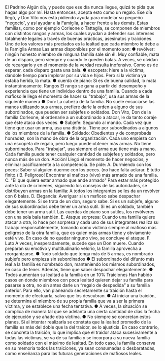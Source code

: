 El Padrino
Algún día, y puede que ese día nunca llegue, quizá te
pida que hagas algo por mí. Hasta entonces, acepta
esto como un regalo.
Ese día llegó, y Don Vito nos está pidiendo ayuda para
modelar su pequeño “negocio”, y así ayudar a la
Famiglia, a hacer frente a las demás.
Estas familias, como por ejemplo Corleone o Tattaglia,
se componen de miembros con distintos rangos y
armas, los cuales ayudan a defender sus intereses
totalmente legales a través de buenas prácticas,
asesinatos y traiciones. Uno de los valores más
preciados es la lealtad que cada miembro le debe a la
Famiglia
Armas
Las armas disponibles por el momento son:
● revólver: ningún honesto miembro de ninguna familia sale sin él. Muy confiable, mata de un disparo,
pero siempre y cuando le queden balas. A veces, se olvidan de recargarlo y en el momento de la
verdad resulta inofensivo. Como es de esperar, cada disparo gasta una bala.
● escopeta: hiere a la víctima, dándole tiempo para implorar por su vida e hijos. Pero si la víctima ya
estaba herida, la mata.
● cuerda de piano: Si es de buena calidad, lo mata instantáneamente.
Rangos
El rango se gana a partir del desempeño y experiencia que tiene un individuo dentro de una familia.
Cuando a cada mafioso le llega el momento de hacer su "trabajo", usa sus armas de la siguiente manera
● Don: La cabeza de la familia. No suele ensuciarse las manos utilizando sus armas, prefiere darle la
orden a alguno de sus subordinados, que pueden ser subjefes o soldados. Don Vito, Don de la
familia Corleone, al ordenarle a un subordinado a atacar, le da tanto coraje que éste ataca dos veces.
● Subjefe: Segundo al mando. Cada vez que tiene que usar un arma, usa una distinta. Tiene por
subordinados a algunos de los miembros de la familia.
● Soldado: Obedientes y de comprobada honradez, son la mano de obra de la organización. Cada uno
empieza con una escopeta de regalo, pero luego puede obtener más armas. No tiene subordinados.
Para "trabajar", usa siempre el arma que tiene más a mano.
Cada familia puede tener cualquier cantidad de subjefes y soldados, pero nunca más de un don.
Acción!
Llegó el momento de hacer negocios, y eliminar
pacíficamente a la competencia. Se pide:
A. Durmiendo con los peces: Saber si alguien duerme
con los peces. (no hace falta aclarar. È tutto finito.)
B. Peligroso! Encontrar al mafioso (vivo) más armado
de una familia.
C. "El que quiera estar armado que ande armado" Para estar más protegido ante la ola de crímenes,
siguiendo los consejos de las autoridades, se distribuyen armas en la familia: A todos los integrantes
se les da un revólver con 6 balas.
D. Elegancia: Averiguar si un mafioso sabe despachar elegantemente. Si se trata de un don, seguro
sabe. Si es un subjefe, alguno de sus subordinados debe tener un arma sutil. Si es un soldado,
también debe tener un arma sutil. Las cuerdas de piano son sutiles, los revólveres con una sola bala
también.
E. Ataque sorpresa: Cuando una familia quiere atacar a otra, lo hace por sorpresa y cada uno de sus
integrantes realiza su trabajo responsablemente, tomando como víctima siempre al mafioso más
peligroso de la otra familia, que es quien más armas tiene y obviamente esté vivo. En caso de no
quedar ninguno vivo, se concluye el ataque.
F. Luto A veces, inesperadamente, sucede que un Don muere. Cuando preparan su emotivo y
multitudinario velorio, la familia aprovecha a reorganizarse.
● Todo soldado que tenga más de 5 armas, es nombrado subjefe pero empieza sin
subordinados
● El subordinado del difunto más leal a la familia es nombrado don, manteniendo los mismos
subordinados, en caso de tener. Además, tiene que saber despachar elegantemente.
● Todos aumentan su lealtad a la familia en un 10%
Traiciones
Han habido casos en donde miembros con poca lealtad quieren dejar su familia para pasarse a otra, no sin
antes darle un “regalo de despedida” a su familia anterior. Para ello, van planeando secretamente su traición
hasta el momento de efectuarla, salvo que los descubran.
● Al iniciar una traición, se determina el miembro de su propia familia que va a ser la primera víctima, y
se establece una fecha tentativa.
● A veces, la situación se complica de manera tal que se adelanta una cierta cantidad de días la fecha
de ejecución y se añade otra víctima.
● No siempre se concretan estos planes. Si al intentar realizarla se constata que la lealtad promedio de
la familia es más del doble que la del traidor, se lo ajusticia. En caso contrario, se concreta la traición,
lo que implica que el traidor ataca sucesivamente a todas las víctimas, se va de su familia y se
incorpora a su nueva familia como soldado con el máximo de lealtad.
En todo caso, la familia conserva en su memoria todos las traiciones, ya sean consumadas o desbaratadas,
como enseñanza para las futuras generaciones de mafiosos leales.